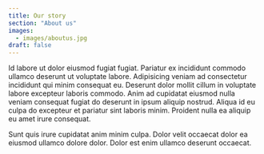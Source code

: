 ```yaml
---
title: Our story
section: "About us"
images:
  - images/aboutus.jpg
draft: false
---
```


Id labore ut dolor eiusmod fugiat fugiat. Pariatur ex incididunt commodo ullamco deserunt ut voluptate labore. Adipisicing veniam ad consectetur incididunt qui minim consequat eu. Deserunt dolor mollit cillum in voluptate labore excepteur laboris commodo. Anim ad cupidatat eiusmod nulla veniam consequat fugiat do deserunt in ipsum aliquip nostrud. Aliqua id eu culpa do excepteur et pariatur sint laboris minim. Proident nulla ea aliquip eu amet irure consequat.

Sunt quis irure cupidatat anim minim culpa. Dolor velit occaecat dolor ea eiusmod ullamco dolore dolor. Dolor est enim ullamco deserunt occaecat.
